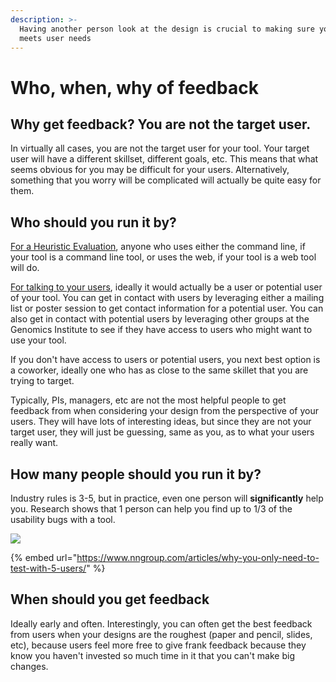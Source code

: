 ```yaml
---
description: >-
  Having another person look at the design is crucial to making sure your design
  meets user needs
---
```


# Who, when, why of feedback

## Why get feedback? You are not the target user.

In virtually all cases, you are not the target user for your tool. Your target user will have a different skillset, different goals, etc. This means that what seems obvious for you may be difficult for your users. Alternatively, something that you worry will be complicated will actually be quite easy for them.

## Who should you run it by?

[For a Heuristic Evaluation](step-1-heuristic-evaluation.md), anyone who uses either the command line, if your tool is a command line tool, or uses the web, if your tool is a web tool will do.

[For talking to your users](how-to-talk-to-users.md), ideally it would actually be a user or potential user of your tool. You can get in contact with users by leveraging either a mailing list or poster session to get contact information for a potential user. You can also get in contact with potential users by leveraging other groups at the Genomics Institute to see if they have access to users who might want to use your tool.

If you don't have access to users or potential users, you next best option is a coworker, ideally one who has as close to the same skillet that you are trying to target. 

Typically, PIs, managers, etc are not the most helpful people to get feedback from when considering your design from the perspective of your users. They will have lots of interesting ideas, but since they are not your target user, they will just be guessing, same as you, as to what your users really want. 

## How many people should you run it by?

Industry rules is 3-5, but in practice, even one person will **significantly** help you. Research shows that 1 person can help you find up to 1/3 of the usability bugs with a tool.

![](../.gitbook/assets/screen-shot-2021-01-22-at-2.24.37-pm.png)

{% embed url="https://www.nngroup.com/articles/why-you-only-need-to-test-with-5-users/" %}

## When should you get feedback

Ideally early and often. Interestingly, you can often get the best feedback from users when your designs are the roughest \(paper and pencil, slides, etc\), because users feel more free to give frank feedback because they know you haven't invested so much time in it that you can't make big changes.

